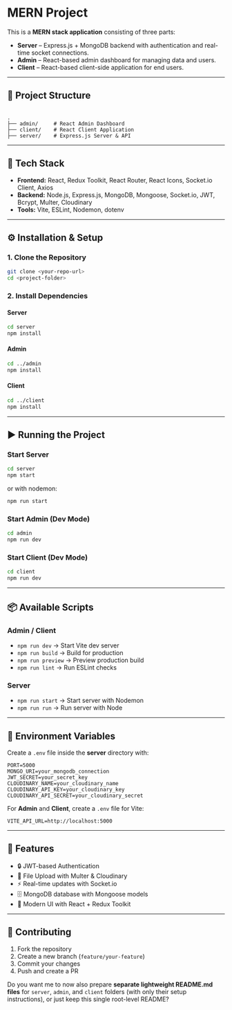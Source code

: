 # MERN Project

This is a **MERN stack application** consisting of three parts:  
- **Server** – Express.js + MongoDB backend with authentication and real-time socket connections.  
- **Admin** – React-based admin dashboard for managing data and users.  
- **Client** – React-based client-side application for end users.  

---

## 📂 Project Structure
```

.
├── admin/     # React Admin Dashboard
├── client/    # React Client Application
├── server/    # Express.js Server & API

````

---

## 🚀 Tech Stack
- **Frontend:** React, Redux Toolkit, React Router, React Icons, Socket.io Client, Axios  
- **Backend:** Node.js, Express.js, MongoDB, Mongoose, Socket.io, JWT, Bcrypt, Multer, Cloudinary  
- **Tools:** Vite, ESLint, Nodemon, dotenv  

---

## ⚙️ Installation & Setup

### 1. Clone the Repository
```bash
git clone <your-repo-url>
cd <project-folder>
````

### 2. Install Dependencies

#### Server

```bash
cd server
npm install
```

#### Admin

```bash
cd ../admin
npm install
```

#### Client

```bash
cd ../client
npm install
```

---

## ▶️ Running the Project

### Start Server

```bash
cd server
npm start
```

or with nodemon:

```bash
npm run start
```

### Start Admin (Dev Mode)

```bash
cd admin
npm run dev
```

### Start Client (Dev Mode)

```bash
cd client
npm run dev
```

---

## 📦 Available Scripts

### Admin / Client

* `npm run dev` → Start Vite dev server
* `npm run build` → Build for production
* `npm run preview` → Preview production build
* `npm run lint` → Run ESLint checks

### Server

* `npm run start` → Start server with Nodemon
* `npm run run` → Run server with Node

---

## 🔑 Environment Variables

Create a `.env` file inside the **server** directory with:

```env
PORT=5000
MONGO_URI=your_mongodb_connection
JWT_SECRET=your_secret_key
CLOUDINARY_NAME=your_cloudinary_name
CLOUDINARY_API_KEY=your_cloudinary_key
CLOUDINARY_API_SECRET=your_cloudinary_secret
```

For **Admin** and **Client**, create a `.env` file for Vite:

```env
VITE_API_URL=http://localhost:5000
```

---

## 📌 Features

* 🔒 JWT-based Authentication
* 📂 File Upload with Multer & Cloudinary
* ⚡ Real-time updates with Socket.io
* 🗄️ MongoDB database with Mongoose models
* 🎨 Modern UI with React + Redux Toolkit

---

## 🤝 Contributing

1. Fork the repository
2. Create a new branch (`feature/your-feature`)
3. Commit your changes
4. Push and create a PR

Do you want me to now also prepare **separate lightweight README.md files** for `server`, `admin`, and `client` folders (with only their setup instructions), or just keep this single root-level README?
```
